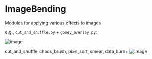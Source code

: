 # ImageBending
Modules for applying various effects to images

e.g., `cut_and_shuffle.py` + `gooey_overlay.py`:

![image](https://github.com/user-attachments/assets/cd8bdd52-221b-4d84-8aac-99717413fedc)

cut_and_shuffle, chaos_brush, pixel_sort, smear, data_burn+
![image](https://github.com/user-attachments/assets/aeef7166-daa1-4a18-b558-a8767963164f)



